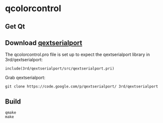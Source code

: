 qcolorcontrol
=============

## Get Qt

## Download [qextserialport](http://code.google.com/p/qextserialport/)

The qcolorcontrol.pro file is set up to expect the qextserialport
library in 3rd/qextserialport:

```
include(3rd/qextserialport/src/qextserialport.pri)
```

Grab qextserialport:

```
git clone https://code.google.com/p/qextserialport/ 3rd/qextserialport
```

## Build

```
qmake
make
```




